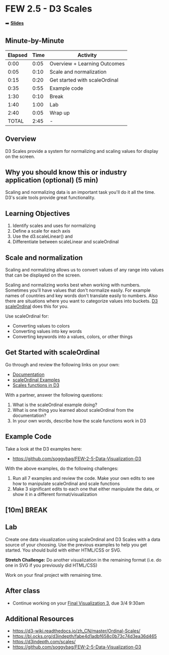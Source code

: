 <!-- .slide: data-background="./Images/header.svg" data-background-repeat="none" data-background-size="40% 40%" data-background-position="center 10%" class="header" -->
# FEW 2.5 - D3 Scales

<!-- Put a link to the slides so that students can find them -->

➡️ [**Slides**](../FEW-2.5-Data-Visualization-and-Web-Graphics/Slides/Lesson-10.html ':ignore')

<!-- > -->

## Minute-by-Minute

| **Elapsed** | **Time**  | **Activity**              |
| ----------- | --------- | ------------------------- |
| 0:00        | 0:05      | Overview + Learning Outcomes                |
| 0:05        | 0:10      | Scale and normalization                  |
| 0:15        | 0:20      | Get started with scaleOrdinal       |
| 0:35        | 0:55      | Example code                     |
| 1:30        | 0:10      | Break      |
| 1:40        | 1:00      | Lab      |
| 2:40        | 0:05      | Wrap up  |
| TOTAL       | 2:45      | -                         |


<!-- > -->

## Overview

D3 Scales provide a system for normalizing and scaling values for display on the screen.

<!-- > -->

## Why you should know this or industry application (optional) (5 min)

Scaling and normalizing data is an important task you'll do it all the time. D3's scale tools provide great functionality.

<!-- > -->

## Learning Objectives

1. Identify scales and uses for normalizing
1. Define a scale for each axis
1. Use the d3.scaleLinear() and
1. Differentiate between scaleLinear and scaleOrdinal

<!-- > -->

## Scale and normalization

Scaling and normalizing allows us to convert values of any range into values that can be displayed on the screen.

Scaling and normalizing works best when working with numbers. Sometimes you'll have values that don't normalize easily. For example names of countries and key words don't translate easily to numbers. Also there are situations where you want to categorize values into buckets. [D3 scaleOrdinal](https://observablehq.com/@d3/d3-scaleordinal) does this for you.

<!-- v -->

Use scaleOrdinal for:

- Converting values to colors
- Converting values into key words
- Converting keywords into a values, colors, or other things

<!-- > -->

## Get Started with scaleOrdinal

Go through and review the following links on your own:

- [Documentation](https://d3-wiki.readthedocs.io/zh_CN/master/Ordinal-Scales/)
- [scaleOrdinal Examples](https://bl.ocks.org/d3indepth/fabe4d1adbf658c0b73c74d3ea36d465)
- [Scales functions in D3](https://d3indepth.com/scales/)

With a partner, answer the following questions:

1. What is the scaleOrdinal example doing?
1. What is one thing you learned about scaleOrdinal from the documentation?
1. In your own words, describe how the scale functions work in D3

<!-- > -->

## Example Code

Take a look at the D3 examples here:

- https://github.com/soggybag/FEW-2-5-Data-Visualization-D3

With the above examples, do the following challenges:

1. Run all 7 examples and review the code. Make your own edits to see how to manipulate scaleOrdinal and scale functions
1. Make 3 significant edits to each one that either manipulate the data, or show it in a different format/visualization

<!-- > -->

<!-- .slide: data-background="#087CB8" -->
## [**10m**] BREAK

<!-- > -->

## Lab

Create one data visualization using scaleOrdinal and D3 Scales with a data source of your choosing. Use the previous examples to help you get started. You should build with either HTML/CSS or SVG.

**Stretch Challenge:** Do another visualization in the remaining format (i.e. do one in SVG if you previously did HTML/CSS)

Work on your final project with remaining time.

<!-- > -->

## After class

- Continue working on your [Final Visualization 3](Assignments/Data-Visualization-3.md), due 3/4 9:30am

<!-- > -->

## Additional Resources

- https://d3-wiki.readthedocs.io/zh_CN/master/Ordinal-Scales/
- https://bl.ocks.org/d3indepth/fabe4d1adbf658c0b73c74d3ea36d465
- https://d3indepth.com/scales/
- https://github.com/soggybag/FEW-2-5-Data-Visualization-D3

